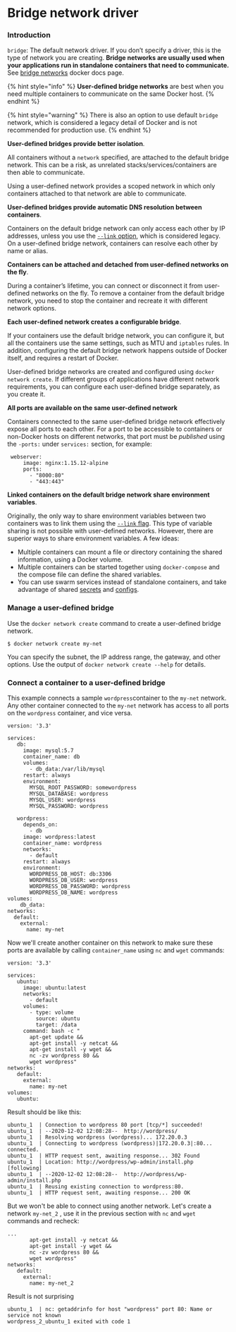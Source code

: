 # Bridge network driver

### Introduction

`bridge`: The default network driver. If you don’t specify a driver, this is the type of network you are creating. **Bridge networks are usually used when your applications run in standalone containers that need to communicate.** See [bridge networks](https://docs.docker.com/network/bridge/) docker docs page.

{% hint style="info" %}
**User-defined bridge networks** are best when you need multiple containers to communicate on the same Docker host.
{% endhint %}

{% hint style="warning" %}
There is also an option to use default `bridge` network, which is considered a legacy detail of Docker and is not recommended for production use. 
{% endhint %}

**User-defined bridges provide better isolation**.

All containers without a `network` specified, are attached to the default bridge network. This can be a risk, as unrelated stacks/services/containers are then able to communicate.

Using a user-defined network provides a scoped network in which only containers attached to that network are able to communicate.

**User-defined bridges provide automatic DNS resolution between containers**.

Containers on the default bridge network can only access each other by IP addresses, unless you use the [`--link` option](https://docs.docker.com/network/links/), which is considered legacy. On a user-defined bridge network, containers can resolve each other by name or alias.

**Containers can be attached and detached from user-defined networks on the fly**.

During a container’s lifetime, you can connect or disconnect it from user-defined networks on the fly. To remove a container from the default bridge network, you need to stop the container and recreate it with different network options.

**Each user-defined network creates a configurable bridge**.

If your containers use the default bridge network, you can configure it, but all the containers use the same settings, such as MTU and `iptables` rules. In addition, configuring the default bridge network happens outside of Docker itself, and requires a restart of Docker.

User-defined bridge networks are created and configured using `docker network create`. If different groups of applications have different network requirements, you can configure each user-defined bridge separately, as you create it.

**All ports are available on the same user-defined network**

Containers connected to the same user-defined bridge network effectively expose all ports to each other. For a port to be accessible to containers or non-Docker hosts on different networks, that port must be _published_ using the `-ports:` under `services:` section, for example:

```text
 webserver:
     image: nginx:1.15.12-alpine
     ports:
       - "8000:80"
       - "443:443"
```

**Linked containers on the default bridge network share environment variables**.

Originally, the only way to share environment variables between two containers was to link them using the [`--link` flag](https://docs.docker.com/network/links/). This type of variable sharing is not possible with user-defined networks. However, there are superior ways to share environment variables. A few ideas:

* Multiple containers can mount a file or directory containing the shared information, using a Docker volume.
* Multiple containers can be started together using `docker-compose` and the compose file can define the shared variables.
* You can use swarm services instead of standalone containers, and take advantage of shared [secrets](https://docs.docker.com/engine/swarm/secrets/) and [configs](https://docs.docker.com/engine/swarm/configs/).

### Manage a user-defined bridge <a id="manage-a-user-defined-bridge"></a>

Use the `docker network create` command to create a user-defined bridge network.

```text
$ docker network create my-net
```

You can specify the subnet, the IP address range, the gateway, and other options. Use the output of `docker network create --help` for details.

### Connect a container to a user-defined bridge <a id="connect-a-container-to-a-user-defined-bridge"></a>

This example connects a sample `wordpress`container to the `my-net` network.  Any other container connected to the `my-net` network has access to all ports on the `wordpress` container, and vice versa.                                                                                                                                                                                                                           

```text
version: '3.3'

services:
   db:
     image: mysql:5.7
     container_name: db       
     volumes:
       - db_data:/var/lib/mysql
     restart: always
     environment:
       MYSQL_ROOT_PASSWORD: somewordpress
       MYSQL_DATABASE: wordpress
       MYSQL_USER: wordpress
       MYSQL_PASSWORD: wordpress

   wordpress:
     depends_on:
       - db
     image: wordpress:latest
     container_name: wordpress
     networks:
       - default
     restart: always
     environment:
       WORDPRESS_DB_HOST: db:3306
       WORDPRESS_DB_USER: wordpress
       WORDPRESS_DB_PASSWORD: wordpress
       WORDPRESS_DB_NAME: wordpress
volumes:
    db_data:
networks:
  default:
    external:
      name: my-net
```

 Now we'll create another container on this network to make sure these ports are available by calling `container_name` using `nc` and `wget` commands:

```text
version: '3.3'

services:
   ubuntu:
     image: ubuntu:latest
     networks:
       - default
     volumes:
       - type: volume
         source: ubuntu
         target: /data
     command: bash -c "
       apt-get update &&
       apt-get install -y netcat &&
       apt-get install -y wget &&
       nc -zv wordpress 80 &&
       wget wordpress"
networks:
   default:
     external:
       name: my-net  
volumes:
   ubuntu:
```

Result should be like this:

```text
ubuntu_1  | Connection to wordpress 80 port [tcp/*] succeeded!
ubuntu_1  | --2020-12-02 12:08:28--  http://wordpress/
ubuntu_1  | Resolving wordpress (wordpress)... 172.20.0.3
ubuntu_1  | Connecting to wordpress (wordpress)|172.20.0.3|:80... connected.
ubuntu_1  | HTTP request sent, awaiting response... 302 Found
ubuntu_1  | Location: http://wordpress/wp-admin/install.php [following]
ubuntu_1  | --2020-12-02 12:08:28--  http://wordpress/wp-admin/install.php
ubuntu_1  | Reusing existing connection to wordpress:80.
ubuntu_1  | HTTP request sent, awaiting response... 200 OK
```

But we won't be able to connect using another network. Let's create a network  `my-net_2` , use it in the previous section with `nc` and `wget` commands and recheck: 

```text
...
       apt-get install -y netcat &&
       apt-get install -y wget &&
       nc -zv wordpress 80 &&
       wget wordpress"
networks:
   default:
     external:
       name: my-net_2
```

Result is not surprising 

```text
ubuntu_1  | nc: getaddrinfo for host "wordpress" port 80: Name or service not known
wordpress_2_ubuntu_1 exited with code 1
```

